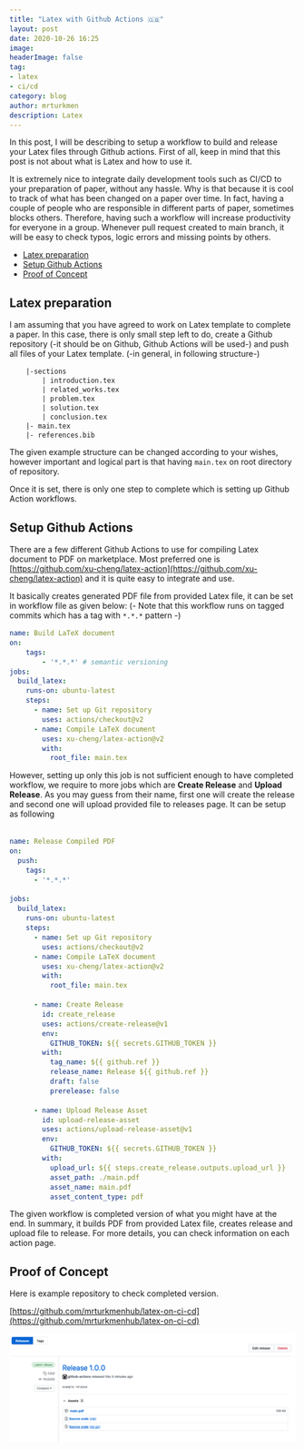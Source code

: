 ```yaml
---
title: "Latex with Github Actions 🇬🇧" 
layout: post
date: 2020-10-26 16:25
image: 
headerImage: false
tag:
- latex
- ci/cd 
category: blog
author: mrturkmen
description: Latex
---
```


In this post, I will be describing to setup a workflow to build and release your Latex files through Github actions. First of all, keep in mind that this post is not about what is Latex and how to use it.

It is extremely nice to integrate daily development tools such as CI/CD to your preparation of paper, without any hassle. Why is that because it is cool to track of what has been changed on a paper over time. In fact, having a couple of people who are responsible in different parts of paper, sometimes blocks others. Therefore, having such a workflow will increase productivity for everyone in a group.  Whenever pull request created to main branch, it will be easy to check typos, logic errors and missing points by others.

- [Latex preparation](#latex-preparation)
- [Setup Github Actions](#setup-github-actions)
- [Proof of Concept](#proof-of-concept)

## Latex preparation 

I am assuming that you have agreed to work on Latex template to complete a paper. In this case, there is only small step left to do, create a Github repository (-it should be on Github, Github Actions will be used-) and push all files of your Latex template. (-in general, in following structure-)

```raw
    |-sections 
        | introduction.tex
        | related_works.tex
        | problem.tex
        | solution.tex
        | conclusion.tex
    |- main.tex
    |- references.bib
```

The given example structure can be changed according to your wishes, however important and logical part is that having `main.tex` on root directory of repository. 

Once it is set, there is only one step to complete which is setting up Github Action workflows. 

## Setup Github Actions 

There are a few different Github Actions to use for compiling Latex document to PDF on marketplace. Most preferred one is [https://github.com/xu-cheng/latex-action](https://github.com/xu-cheng/latex-action) and it is quite easy to integrate and use. 

It basically creates generated PDF file from provided Latex file, it can be set in workflow file as given below: (- Note that this workflow runs on tagged commits which has a tag with `*.*.*` pattern -)

```yaml
name: Build LaTeX document
on: 
    tags:
        - '*.*.*' # semantic versioning 
jobs:
  build_latex:
    runs-on: ubuntu-latest
    steps:
      - name: Set up Git repository
        uses: actions/checkout@v2
      - name: Compile LaTeX document
        uses: xu-cheng/latex-action@v2
        with:
          root_file: main.tex
```

However, setting up only this job is not sufficient enough to have completed workflow, we require to more jobs which are **Create Release** and **Upload Release**. As you may guess from their name, first one will create the release and second one will upload provided file to releases page. It can be setup as following 

```yaml

name: Release Compiled PDF 
on:
  push:
    tags:
      - '*.*.*'

jobs:
  build_latex:
    runs-on: ubuntu-latest
    steps:
      - name: Set up Git repository
        uses: actions/checkout@v2
      - name: Compile LaTeX document
        uses: xu-cheng/latex-action@v2
        with:
          root_file: main.tex

      - name: Create Release
        id: create_release
        uses: actions/create-release@v1
        env:
          GITHUB_TOKEN: ${{ secrets.GITHUB_TOKEN }}
        with:
          tag_name: ${{ github.ref }}
          release_name: Release ${{ github.ref }}
          draft: false
          prerelease: false

      - name: Upload Release Asset
        id: upload-release-asset 
        uses: actions/upload-release-asset@v1
        env:
          GITHUB_TOKEN: ${{ secrets.GITHUB_TOKEN }}
        with:
          upload_url: ${{ steps.create_release.outputs.upload_url }} 
          asset_path: ./main.pdf
          asset_name: main.pdf
          asset_content_type: pdf
```

The given workflow is completed version of what you might have at the end. In summary, it builds PDF from provided Latex file, creates release and upload file to release. For more details, you can check information on each action page. 

## Proof of Concept

Here is example repository to check completed version. 

[https://github.com/mrturkmenhub/latex-on-ci-cd](https://github.com/mrturkmenhub/latex-on-ci-cd)


![Release](../assets/images/latex-release.png)

